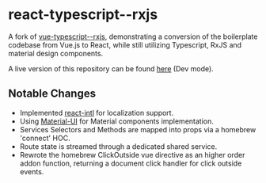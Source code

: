 # react-typescript--rxjs
A fork of [vue-typescript--rxjs](https://github.com/orenhd/vue-typescript--rxjs), demonstrating a conversion of the boilerplate codebase from Vue.js to React, while still utilizing Typescript, RxJS and material design components.

A live version of this repository can be found [here](https://orenhd.github.io/react-typescript--rxjs/) (Dev mode).

## Notable Changes
- Implemented [react-intl](https://www.npmjs.com/package/react-intl) for localization support.
- Using [Material-UI](http://www.material-ui.com) for Material components implementation.
- Services Selectors and Methods are mapped into props via a homebrew 'connect' HOC.
- Route state is streamed through a dedicated shared service.
- Rewrote the homebrew ClickOutside vue directive as an higher order addon function, returning a document click handler for click outside events.
